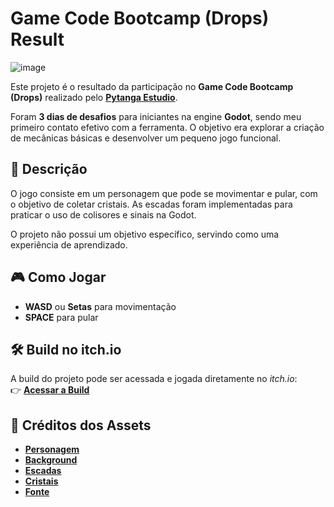 # Game Code Bootcamp (Drops) Result

![image](https://github.com/user-attachments/assets/1193a69a-fb53-4a7a-9c3e-edabc169a480)


Este projeto é o resultado da participação no **Game Code Bootcamp (Drops)** realizado pelo [**Pytanga Estudio**](https://pytangaestudio.itch.io/).

Foram **3 dias de desafios** para iniciantes na engine **Godot**, sendo meu primeiro contato efetivo com a ferramenta. O objetivo era explorar a criação de mecânicas básicas e desenvolver um pequeno jogo funcional.

## 📜 **Descrição**

O jogo consiste em um personagem que pode se movimentar e pular, com o objetivo de coletar cristais. As escadas foram implementadas para praticar o uso de colisores e sinais na Godot.

O projeto não possui um objetivo específico, servindo como uma experiência de aprendizado.

## 🎮 **Como Jogar**

- **WASD** ou **Setas** para movimentação  
- **SPACE** para pular  

## 🛠️ **Build no itch.io**

A build do projeto pode ser acessada e jogada diretamente no *itch.io*:  
👉 [**Acessar a Build**](https://fellowsheep.itch.io/game-code-bootcamp-result)

## 🎨 **Créditos dos Assets**

- [**Personagem**](https://pipoya.itch.io/pipoya-free-rpg-character-sprites-nekonin)  
- [**Background**](https://craftpix.net/freebies/free-crystal-cave-pixel-art-backgrounds/)
- [**Escadas**](https://craftpix.net/freebies/free-dungeon-platformer-pixel-art-tileset/)  
- [**Cristais**](https://karsiori.itch.io/free-pixel-art-gem-pack)  
- [**Fonte**](https://www.fontspace.com/summer-pixel-22-font-f81921)  



